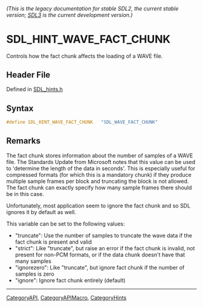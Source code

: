 ###### (This is the legacy documentation for stable SDL2, the current stable version; [SDL3](https://wiki.libsdl.org/SDL3/) is the current development version.)
# SDL_HINT_WAVE_FACT_CHUNK

Controls how the fact chunk affects the loading of a WAVE file.

## Header File

Defined in [SDL_hints.h](https://github.com/libsdl-org/SDL/blob/SDL2/include/SDL_hints.h)

## Syntax

```c
#define SDL_HINT_WAVE_FACT_CHUNK   "SDL_WAVE_FACT_CHUNK"
```

## Remarks

The fact chunk stores information about the number of samples of a WAVE
file. The Standards Update from Microsoft notes that this value can be used
to 'determine the length of the data in seconds'. This is especially useful
for compressed formats (for which this is a mandatory chunk) if they
produce multiple sample frames per block and truncating the block is not
allowed. The fact chunk can exactly specify how many sample frames there
should be in this case.

Unfortunately, most application seem to ignore the fact chunk and so SDL
ignores it by default as well.

This variable can be set to the following values:

- "truncate": Use the number of samples to truncate the wave data if the
  fact chunk is present and valid
- "strict": Like "truncate", but raise an error if the fact chunk is
  invalid, not present for non-PCM formats, or if the data chunk doesn't
  have that many samples
- "ignorezero": Like "truncate", but ignore fact chunk if the number of
  samples is zero
- "ignore": Ignore fact chunk entirely (default)

----
[CategoryAPI](CategoryAPI), [CategoryAPIMacro](CategoryAPIMacro), [CategoryHints](CategoryHints)

